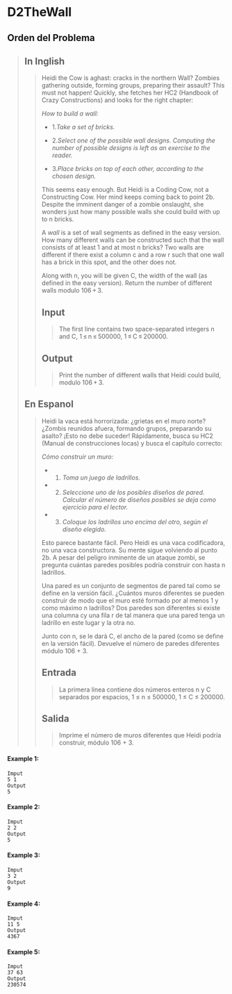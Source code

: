 # D2TheWall

## Orden del Problema
> ## In Inglish
>>Heidi the Cow is aghast: cracks in the northern Wall? Zombies gathering outside, forming groups, preparing their assault? This must not happen! Quickly, she fetches her HC2 (Handbook of Crazy Constructions) and looks for the right chapter:
>>
>> *How to build a wall:*
>>
>> - 1.*Take a set of bricks.*
>>
>> - 2.*Select one of the possible wall designs. Computing the number of possible designs is left as an exercise to the reader.*
>>
>> - 3.*Place bricks on top of each other, according to the chosen design.*
>>
>>This seems easy enough. But Heidi is a Coding Cow, not a Constructing Cow. Her mind keeps coming back to point 2b. Despite the imminent danger of a zombie onslaught, she wonders just how many possible walls she could build with up to n bricks.
>>
>>A *wall* is a set of wall segments as defined in the easy version. How many different walls can be constructed such that the wall consists of at least 1 and at most n bricks? Two walls are different if there exist a column c and a row r such that one wall has a brick in this spot, and the other does not.
>>
>>Along with n, you will be given C, the width of the wall (as defined in the easy version). Return the number of different walls modulo 106 + 3.
>>## Input
>>>The first line contains two space-separated integers n and C, 1 ≤ n ≤ 500000, 1 ≤ C ≤ 200000.
>>## Output
>>>Print the number of different walls that Heidi could build, modulo 106 + 3.
>
>## En Espanol
>>Heidi la vaca está horrorizada: ¿grietas en el muro norte? ¿Zombis reunidos afuera, formando grupos, preparando su asalto? ¡Esto no debe suceder! Rápidamente, busca su HC2 (Manual de construcciones locas) y busca el capítulo correcto:
>>
>> *Cómo construir un muro:*
>>
>> - 1. *Toma un juego de ladrillos.*
>>
>> - 2. *Seleccione uno de los posibles diseños de pared. Calcular el número de diseños posibles se deja como ejercicio para el lector.*
>>
>> - 3. *Coloque los ladrillos uno encima del otro, según el diseño elegido.*
>>
>>Esto parece bastante fácil. Pero Heidi es una vaca codificadora, no una vaca constructora. Su mente sigue volviendo al punto 2b. A pesar del peligro inminente de un ataque zombi, se pregunta cuántas paredes posibles podría construir con hasta n ladrillos.
>>
>>Una pared es un conjunto de segmentos de pared tal como se define en la versión fácil. ¿Cuántos muros diferentes se pueden construir de modo que el muro esté formado por al menos 1 y como máximo n ladrillos? Dos paredes son diferentes si existe una columna cy una fila r de tal manera que una pared tenga un ladrillo en este lugar y la otra no.
>>
>>Junto con n, se le dará C, el ancho de la pared (como se define en la versión fácil). Devuelve el número de paredes diferentes módulo 106 + 3.
>>## Entrada
>>>La primera línea contiene dos números enteros n y C separados por espacios, 1 ≤ n ≤ 500000, 1 ≤ C ≤ 200000.
>>## Salida
>>>Imprime el número de muros diferentes que Heidi podría construir, módulo 106 + 3.






#### Example 1:
```
Imput
5 1
Output
5
```
#### Example 2:
```
Imput
2 2
Output
5
```
#### Example 3:
```
Imput
3 2
Output
9
```
#### Example 4:
```
Imput
11 5
Output
4367
```
#### Example 5:
```
Imput
37 63
Output
230574
```